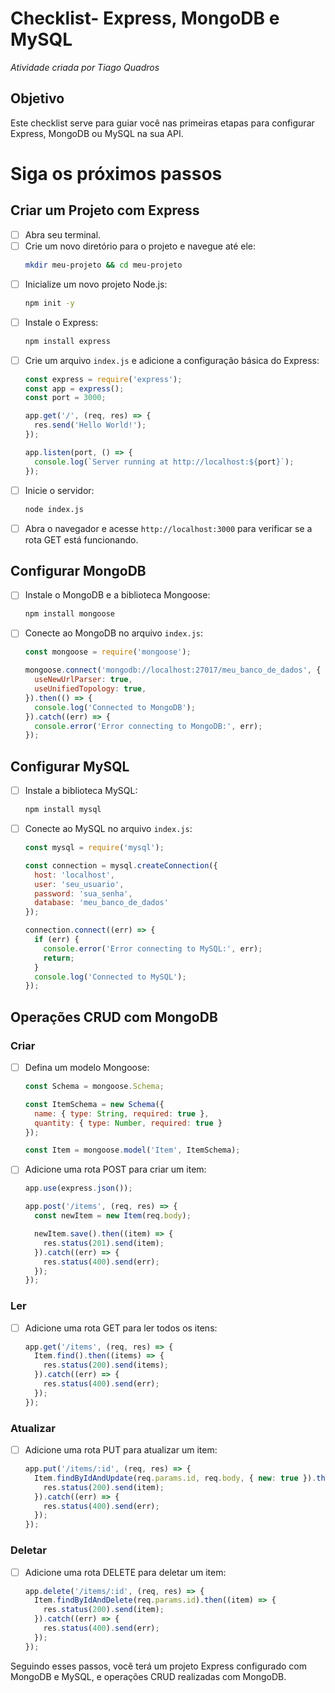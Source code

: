 # Checklist- Express, MongoDB e MySQL
*Atividade criada por Tiago Quadros*

## Objetivo
Este checklist serve para guiar você nas primeiras etapas para configurar Express, MongoDB ou MySQL na sua API.

# Siga os próximos passos

## Criar um Projeto com Express
- [ ] Abra seu terminal.
- [ ] Crie um novo diretório para o projeto e navegue até ele:
  ```sh
  mkdir meu-projeto && cd meu-projeto
  ```
- [ ] Inicialize um novo projeto Node.js:
  ```sh
  npm init -y
  ```
- [ ] Instale o Express:
  ```sh
  npm install express
  ```
- [ ] Crie um arquivo `index.js` e adicione a configuração básica do Express:
  ```js
  const express = require('express');
  const app = express();
  const port = 3000;

  app.get('/', (req, res) => {
    res.send('Hello World!');
  });

  app.listen(port, () => {
    console.log(`Server running at http://localhost:${port}`);
  });
  ```
- [ ] Inicie o servidor:
  ```sh
  node index.js
  ```
- [ ] Abra o navegador e acesse `http://localhost:3000` para verificar se a rota GET está funcionando.

## Configurar MongoDB
- [ ] Instale o MongoDB e a biblioteca Mongoose:
  ```sh
  npm install mongoose
  ```
- [ ] Conecte ao MongoDB no arquivo `index.js`:
  ```js
  const mongoose = require('mongoose');

  mongoose.connect('mongodb://localhost:27017/meu_banco_de_dados', {
    useNewUrlParser: true,
    useUnifiedTopology: true,
  }).then(() => {
    console.log('Connected to MongoDB');
  }).catch((err) => {
    console.error('Error connecting to MongoDB:', err);
  });
  ```

## Configurar MySQL
- [ ] Instale a biblioteca MySQL:
  ```sh
  npm install mysql
  ```
- [ ] Conecte ao MySQL no arquivo `index.js`:
  ```js
  const mysql = require('mysql');

  const connection = mysql.createConnection({
    host: 'localhost',
    user: 'seu_usuario',
    password: 'sua_senha',
    database: 'meu_banco_de_dados'
  });

  connection.connect((err) => {
    if (err) {
      console.error('Error connecting to MySQL:', err);
      return;
    }
    console.log('Connected to MySQL');
  });
  ```

## Operações CRUD com MongoDB
### Criar
- [ ] Defina um modelo Mongoose:
  ```js
  const Schema = mongoose.Schema;

  const ItemSchema = new Schema({
    name: { type: String, required: true },
    quantity: { type: Number, required: true }
  });

  const Item = mongoose.model('Item', ItemSchema);
  ```
- [ ] Adicione uma rota POST para criar um item:
  ```js
  app.use(express.json());

  app.post('/items', (req, res) => {
    const newItem = new Item(req.body);

    newItem.save().then((item) => {
      res.status(201).send(item);
    }).catch((err) => {
      res.status(400).send(err);
    });
  });
  ```

### Ler
- [ ] Adicione uma rota GET para ler todos os itens:
  ```js
  app.get('/items', (req, res) => {
    Item.find().then((items) => {
      res.status(200).send(items);
    }).catch((err) => {
      res.status(400).send(err);
    });
  });
  ```

### Atualizar
- [ ] Adicione uma rota PUT para atualizar um item:
  ```js
  app.put('/items/:id', (req, res) => {
    Item.findByIdAndUpdate(req.params.id, req.body, { new: true }).then((item) => {
      res.status(200).send(item);
    }).catch((err) => {
      res.status(400).send(err);
    });
  });
  ```

### Deletar
- [ ] Adicione uma rota DELETE para deletar um item:
  ```js
  app.delete('/items/:id', (req, res) => {
    Item.findByIdAndDelete(req.params.id).then((item) => {
      res.status(200).send(item);
    }).catch((err) => {
      res.status(400).send(err);
    });
  });
  ```

Seguindo esses passos, você terá um projeto Express configurado com MongoDB e MySQL, e operações CRUD realizadas com MongoDB.
